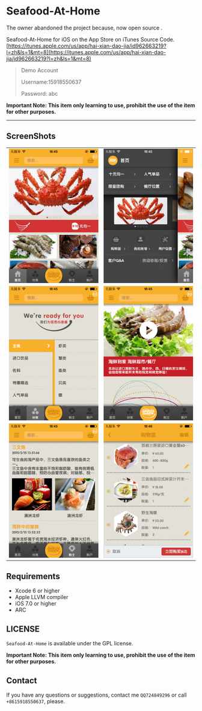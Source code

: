 # Seafood-At-Home

The owner abandoned the project because, now open source .

Seafood-At-Home for iOS on the App Store on iTunes Source Code.
[https://itunes.apple.com/us/app/hai-xian-dao-jia/id962663219?l=zh&ls=1&mt=8](https://itunes.apple.com/us/app/hai-xian-dao-jia/id962663219?l=zh&ls=1&mt=8)

> Demo Account
>
> Username:15918550637
>
> Password: abc

**Important Note: This item only learning to use, prohibit the use of the item for other purposes.**

---
## ScreenShots
<table align="center">
    <tr>
        <td><img src="ScreenShots/01.PNG" /></td>
       <td><img src="ScreenShots/02.PNG" /></td>
    </tr>
    <tr>
        <td><img src="ScreenShots/03.PNG" /></td>
       <td><img src="ScreenShots/04.PNG" /></td>
    </tr>
    <tr>
        <td><img src="ScreenShots/05.PNG" /></td>
       <td><img src="ScreenShots/06.PNG" /></td>
    </tr>
</table>

## Requirements

* Xcode 6 or higher
* Apple LLVM compiler
* iOS 7.0 or higher
* ARC

## LICENSE

`Seafood-At-Home` is available under the GPL license.

**Important Note: This item only learning to use, prohibit the use of the item for other purposes.**

## Contact

If you have any questions or suggestions, contact me `QQ724849296` or call `+8615918550637`, please.

